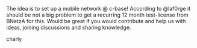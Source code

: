 The idea is to set up a mobile network @ c-base! According to @laf0rge it should be not a big problem to get a recurring 12 month test-license from BNetzA for this. Would be great if you would contribute and help us with ideas, joining discussions and sharing knowledge. 

charly
